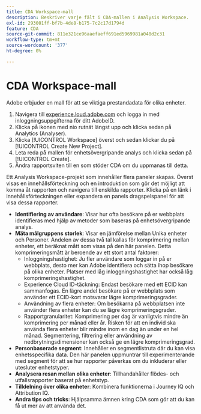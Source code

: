 ```yaml
---
title: CDA Workspace-mall
description: Beskriver varje fält i CDA-mallen i Analysis Workspace.
exl-id: 293001ff-bf7b-4de8-b175-7c2c17d1794d
feature: CDA
source-git-commit: 811e321ce96aaefaeff691ed5969981a048d2c31
workflow-type: tm+mt
source-wordcount: '377'
ht-degree: 0%

---
```


# CDA Workspace-mall

Adobe erbjuder en mall för att se viktiga prestandadata för olika enheter.

1. Navigera till [experience.loud.adobe.com](https://experiencecloud.adobe.com) och logga in med inloggningsuppgifterna för ditt AdobeID.
1. Klicka på ikonen med nio rutnät längst upp och klicka sedan på Analytics (Analyser).
1. Klicka [!UICONTROL Workspace] överst och sedan klickar du på [!UICONTROL Create New Project].
1. Leta reda på mallen för enhetsövergripande analys och klicka sedan på [!UICONTROL Create].
1. Ändra rapportsviten till en som stöder CDA om du uppmanas till detta.

Ett Analysis Workspace-projekt som innehåller flera paneler skapas. Överst visas en innehållsförteckning och en introduktion som gör det möjligt att komma åt rapporten och navigera till enskilda rapporter. Klicka på en länk i innehållsförteckningen eller expandera en panels dragspelspanel för att visa dessa rapporter.

<!--The content below is mirrored in /help/analyze/analysis-workspace/build-workspace-project/starter-projects.md-->

* **Identifiering av användare**: Visar hur ofta besökare på er webbplats identifieras med hjälp av metoder som baseras på enhetsövergripande analys.
* **Mäta målgruppens storlek**: Visar en jämförelse mellan Unika enheter och Personer. Andelen av dessa två tal kallas för komprimering mellan enheter, ett beräknat mått som visas på den här panelen. Detta komprimeringsmått är beroende av ett stort antal faktorer:
   * Inloggningshastighet: Ju fler användare som loggar in på er webbplats, desto mer kan Adobe identifiera och sätta ihop besökare på olika enheter. Platser med låg inloggningshastighet har också låg komprimeringshastighet.
   * Experience Cloud ID-täckning: Endast besökare med ett ECID kan sammanfogas. En lägre andel besökare på er webbplats som använder ett ECID-kort motsvarar lägre komprimeringsgrader.
   * Användning av flera enheter: Om besökarna på webbplatsen inte använder flera enheter kan du se lägre komprimeringsgrader.
   * Rapportgranularitet: Komprimering per dag är vanligtvis mindre än komprimering per månad eller år. Risken för att en individ ska använda flera enheter blir mindre inom en dag än under en hel månad. Segmentering, filtrering eller användning av nedbrytningsdimensioner kan också ge en lägre komprimeringsgrad.
* **Personbaserade segment**: Innehåller en segmentlistruta där du kan visa enhetsspecifika data. Den här panelen uppmuntrar till experimenterande med segment för att se hur rapporter påverkas om du inkluderar eller utesluter enhetstyper.
* **Analysera resan mellan olika enheter**: Tillhandahåller flödes- och utfallsrapporter baserat på enhetstyp.
* **Tilldelning över olika enheter**: Kombinera funktionerna i Journey IQ och Attribution IQ.
* **Andra tips och tricks**: Hjälpsamma ämnen kring CDA som gör att du kan få ut mer av att använda det.
